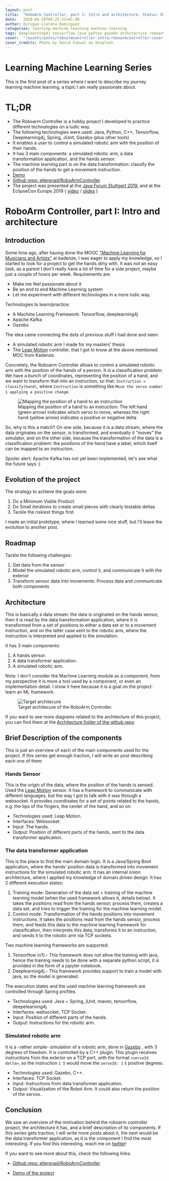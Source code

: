 ```yaml
---
layout: post
title:  "RoboArm Controller, part I: Intro and architecture. Status: Draft"
date:   2020-04-29T09:25:52+01:00
author: Enrique Llerena Dominguez
categories: learning-machine-learning machine-learning 
tags: deeplearning4j tensorflow java pyhton gazebo architecture roboarm-controller
cover:  "/assets/posts/roboarmcontroller-intro/roboarmcontroller-cover.jpg"
cover_credits: Photo by David Fanuel on Unsplash
---
```


# Learning Machine Learning Series

This is the first post of a series where I want to describe my journey learning machine learning, a topic I am really
passionate about.

# TL;DR

- The Roboarm Controller is a hobby project I developed to practice different technologies on a ludic way.
- The following technologies were used: Java, Python, C++, Tensorflow, Deeplearning4j, Spring, JUnit, Gazebo (plus other tools)
- It enables a user to control a simulated robotic arm with the position of their hands.
- It has 3 main components: a simulated robotic arm, a data transformation application, and the hands sensor.
- The machine learning part is on the data transformation: classify the position of the hands to get a movement instruction.
- [Demo][roboarmcontroller_demo]
- [Github repo: ellerenad/RoboArmController][roboarmcontroller_repo]
- The project was presented at the [Java Forum Stuttgart 2019][JFS_roboarmcontroller], and at the EclipseCon Europe 2019 ( [video][eclipsecon_roboarmcontroller_video] / [slides][eclipsecon_roboarmcontroller_slides] )

# RoboArm Controller, part I: Intro and architecture

## Introduction

Some time ago, after having done the MOOC ["Machine Learning for Musicians and Artists"][kadenze_moc] at kadenze, I was eager to apply my knowledge,
so I started to look for a project to get the hands dirty with. It was not an easy task, as a parent I don't really have a lot of time for a side project, maybe just
a couple of hours per week. Requirements are:
- Make me feel passionate about it
- Be an end to end Machine Learning system
- Let me experiment with different technologies in a more ludic way.

Technologies to learn/practice:
- A Machine Learning Framework: Tensorflow, deeplearning4j
- Apache Kafka
- Gazebo
 
The idea came connecting the dots of previous stuff I had done and seen:
- A simulated robotic arm I made for my masters' thesis
- The [Leap Motion][leap_motion] controller, that I got to know at the above mentioned MOC from Kadenze.


Concretely, the Roboarm Controller allows to control a simulated robotic arm with the position of the hands of a person.
It is a classification problem: We have a bunch of coordinates, representing the position of a hand, and we want to transform that into an instruction, so that:
`Instruction = classify(hand)`, where `Instruction` is something like `Move the servo number 1 applying a positive change`.

<figure>
  <img src="/assets/posts/roboarmcontroller-intro/hands-position-to-instruction.png" alt="Mapping the position of a hand to an instruction"/>
  <figcaption class="image-description">Mapping the position of a hand to an instruction: The left hand (green arrow) indicates which servo to move,
   whereas the right hand (yellow arrow) indicates a positive or negative delta</figcaption>
</figure>

So, why is this a match? On one side, because it is a data stream, where the data originates on the sensor, is transformed, and eventually it "moves"
the simulator, and on the other side, because the transformation of the data is a classification problem: the positions of the hand have a label,
which itself can be mapped to an instruction.

Spoiler alert: Apache Kafka has not yet been implemented, let's see what the future says :) 

## Evolution of the project

The strategy to achieve the goals were:
1. Do a Minimum Viable Product
1. Do Small iterations to create small pieces with clearly testable deltas
1. Tackle the riskiest things first

I made an initial prototype, where I learned some nice stuff, but I'll leave the evolution to another post.

## Roadmap

Tackle the following challenges:

1. Get data from the sensor
1. Model the simulated robotic arm, control it, and communicate it with the exterior
1. Transform sensor data into movements:  Process data and communicate both components


## Architecture

This is basically a data stream: the data is originated on the hands sensor, then it is read by the data transformation
application, where it is transformed from a set of positions to either a data set or to a movement instruction, and on the latter case sent
to the robotic arm, where the instruction is interpreted and applied to the simulation.

It has 3 main components:
1. A hands sensor.
1. A data transformer application.
1. A simulated robotic arm.

Note: I don't consider the Machine Learning module as a component, from my perspective it is more a tool used by a component, or even an implementation detail.
I show it here because it is a goal on the project: learn an ML framework.

<figure>
  <img src="/assets/posts/roboarmcontroller-intro/target-architecture.png" alt="Target architecure"/>
  <figcaption class="image-description">Target architecure of the RoboArm Controller.</figcaption>
</figure>

If you want to see more diagrams related to the architecture of this project, you can find them at the
 [Architecture folder of the github repo][roboarmcontroller_repo_architecture]

## Brief Description of the components

This is just an overview of each of the main components used for the project. If this series get enough traction, I will
write an post describing each one of them

### Hands Sensor

This is the origin of the data, where the position of the hands is sensed.
Used the [Leap Motion][leap_motion] sensor. It has a framework to communicate with different languages, but the way I got to talk 
with it was through a websocket. It provides coordinates for a set of points related to the hands, e.g. the tips of the fingers,
the center of the hand, and so on.
- Technologies used: Leap Motion.
- Interfaces: Websocket.
- Input: The hands.
- Output: Position of different parts of the hands, sent to the data transformer application.

### The data transformer application

This is the place to find the main domain logic.
It is a Java/Spring Boot application, where the hands' position data is transformed into movement instructions for the simulated robotic arm.
It has an internal onion architecture, where I applied my knowledge of domain driven design.
It has 2 different execution states:
1. Training mode: Generation of the data set + training of the machine learning model (when the used framework allows it, details below). 
It takes the positions read from the hands sensor, process them, creates a data set, and tries to trigger the training for the machine learning 
model.
1. Control mode: Transformation of the hands positions into movement instructions.
It takes the positions read from the hands sensor, process them, and feeds this data to the machine learning framework for classification,
then interprets this data, transforms it to an instruction, and sends it to the robotic arm via TCP sockets.

Two machine learning frameworks are supported:
1. Tensorflow (v1).- This framework does not allow the training with java, hence the training needs to be done with a separate python 
script, it is provided in the form of a jupyter notebook.
1. Deeplearning4j.- This framework provides support to train a model with java, so the model is generated.

The execution states and the used machine learning framework are controlled through Spring profiles. 

- Technologies used: Java + Spring, jUnit, maven, tensorflow, deepelearning4j.
- Interfaces: websocket, TCP Socket.
- Input: Position of different parts of the hands.
- Output: Instructions for the robotic arm.


### Simulated robotic arm

It is a -rather simple- simulation of a robotic arm, done in [Gazebo][gazebo] , with 3 degrees of freedom. It is controlled by a C++ plugin.
This plugin receives instructions from the exterior on a TCP port, with the format `<servoId delta>`, so the instruction `1 5` 
would move the `servoId: 1` `5` positive degrees.
- Technologies used: Gazebo, C++.
- Interfaces: TCP Socket.
- Input: Instructions from data transformer application.
- Output: Visualization of the Robot Arm. It could also return the position of the servos.



## Conclusion

We saw an overview of the motivation behind the roboarm controller project, the architecture it has, and a brief description of its components.
If this series gets traction, I will write more posts about it, the next would be the data transformer application, as it is the 
component I find the most interesting.
If you find this interesting, reach me on [twitter][twitter_handle]! 

If you want to see more about this, check the following links:


- [Github repo: ellerenad/RoboArmController][roboarmcontroller_repo]

- [Demo of the project][roboarmcontroller_demo]









[roboarmcontroller_repo]: https://github.com/ellerenad/RoboArmController
[roboarmcontroller_repo_architecture]: https://github.com/ellerenad/RoboArmController/tree/master/src/architecture
[gazebo]: http://gazebosim.org/
[leap_motion]: https://www.leapmotion.com/
[kadenze_moc]: https://www.kadenze.com/courses/machine-learning-for-musicians-and-artists/info
[JFS]: https://www.java-forum-stuttgart.de/de/Home.html
[JFS_roboarmcontroller]: https://www.java-forum-stuttgart.de/de/Vortr%E4ge+von+14.30+-+15.15+Uhr.html#D5
[roboarmcontroller_demo]: http://www.youtube.com/watch?v=JWlY6wcq-mY&t=29m10s
[eclipsecon_roboarmcontroller_video]: http://www.youtube.com/watch?v=JWlY6wcq-mY
[eclipsecon_roboarmcontroller_slides]: https://www.eclipsecon.org/europe2019/sessions/prototyping-robot-arm-controller-getting-hands-dirty-learn-new-technologies
[twitter_handle]: https://www.twitter.com/ellerenad
